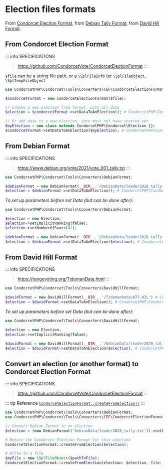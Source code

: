 # Election files formats

From [Condorcet Election Format](https://github.com/CondorcetVote/CondorcetElectionFormat), from [Debian Tally Format](https://www.debian.org/vote/2021/vote_001_tally.txt), from [David Hill Format](https://rangevoting.org/TidemanData.html).


## From Condorcet Election Format
::: info SPECIFICATIONS
> https://github.com/CondorcetVote/CondorcetElectionFormat
:::

```$file``` can be a string file path, or a ```\SplFileInfo``` (or ```\SplFileObject```, ```\SplTempFileObject```

```php
use CondorcetPHP\Condorcet\Tools\Converters\CEF\CondorcetElectionFormat;

$condorcetFormat = new CondorcetElectionFormat($file);

// Create a new election from format, with all data
$election = $condorcetFormat->setDataToAnElection(); # CondorcetPHP\Condorcet\Election

// Or add data to a new election, vote must not have started yet
$myElection = new class extends CondorcetPHP\Condorcet\Election {};
$condorcetFormat->setDataToAnElection($myElection); # CondorcetPHP\Condorcet\Election
```

## From Debian Format
::: info SPECIFICATIONS
> https://www.debian.org/vote/2021/vote_001_tally.txt
:::

```php
use CondorcetPHP\Condorcet\Tools\Converters\DebianFormat;

$debianFormat = new DebianFormat(__DIR__.'/DebianData/leader2020_tally.txt') # CondorcetPHP\Condorcet\Tools\Converters\DebianFormat
$election = $debianFormat->setDataToAnElection(); # CondorcetPHP\Condorcet\Election
```

_To set up parameters before set Data (but can be done after):_
```php
use CondorcetPHP\Condorcet\Tools\Converters\DebianFormat;

$election = new Election;
$election->setImplicitRanking(false);
$election->setNumberOfSeats(42);

$debianFormat = new DebianFormat(__DIR__.'/DebianData/leader2020_tally.txt') # CondorcetPHP\Condorcet\Tools\Converters\DebianFormat
$election = $debianFormat->setDataToAnElection($election); # CondorcetPHP\Condorcet\Election
```

## From David Hill Format
::: info SPECIFICATIONS
> https://rangevoting.org/TidemanData.html
:::

```php
use CondorcetPHP\Condorcet\Tools\Converters\DavidHillFormat;

$davidFormat = new DavidHillFormat(__DIR__.'/TidemanData/A77.HIL') # CondorcetPHP\Condorcet\Tools\Converters\DavidHillFormat
$election = $davidFormat->setDataToAnElection(); # CondorcetPHP\Condorcet\Election
```

_To set up parameters before set Data (but can be done after):_
```php
use CondorcetPHP\Condorcet\Tools\Converters\DavidHillFormat;

$election = new Election;
$election->setImplicitRanking(false);

$davidFormat = new DavidHillFormat(__DIR__.'/DebianData/leader2020_tally.txt') # CondorcetPHP\Condorcet\Tools\Converters\DavidHillFormat
$election = $davidFormat->setDataToAnElection($election); # CondorcetPHP\Condorcet\Election
```

## Convert an election (or another format) to Condorcet Election Format

::: info SPECIFICATIONS
> https://github.com/CondorcetVote/CondorcetElectionFormat
:::

::: tip Reference
[`CondorcetElectionFormat::createFromElection()`](/api-reference/Tools_Converters_CEF_CondorcetElectionFormat%20Class/Tools_Converters_CEF_CondorcetElectionFormat--createFromElection) 
:::
```php
use CondorcetPHP\Condorcet\Tools\Converters\DebianFormat;
use CondorcetPHP\Condorcet\Tools\Converters\CEF\CondorcetElectionFormat;

// Convert Debian Format to an election
$election = (new DebianFormat('DebianData/leader2020_tally.txt'))->setDataToAnElection();

# Return the Condorcet Election Format for this election
CondorcetElectionFormat::createFromElection($election); 

# Write to a file
$myFile = new \SplFileObject($pathToFile);
CondorcetElectionFormat::createFromElection(election: $election, file: $myFile);
```
